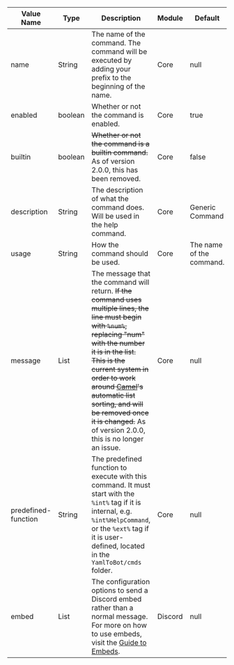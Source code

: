 | Value Name  | Type  | Description | Module | Default |
|-------------|---------|--------------------------------------------------------------------------------------------------|---------------|---------------|
| name | String  | The name of the command. The command will be executed by adding your prefix to the beginning of the name. | Core | null |
| enabled | boolean | Whether or not the command is enabled. | Core | true |
| builtin | boolean | ~~Whether or not the command is a builtin command.~~ As of version 2.0.0, this has been removed. | Core | false |
| description | String  | The description of what the command does. Will be used in the help command. | Core | Generic Command |
| usage | String | How the command should be used. | Core | The name of the command. |
| message | List | The message that the command will return. ~~If the command uses multiple lines, the line must begin with ```%num%```, replacing "num" with the number it is in the list. This is the current system in order to work around [Camel](https://github.com/decorators-squad/camel)'s automatic list sorting, and will be removed once it is changed.~~ As of version 2.0.0, this is no longer an issue. | Core | null |
| predefined-function | String | The predefined function to execute with this command. It must start with the ```%int%``` tag if it is internal, e.g. ```%int%HelpCommand```, or the ```%ext%``` tag if it is user-defined, located in the ```YamlToBot/cmds``` folder. | Core | null |
| embed | List | The configuration options to send a Discord embed rather than a normal message. For more on how to use embeds, visit the [Guide to Embeds](https://yamltobot.com/wiki/discord/Guide-to-Embeds).  | Discord | null |
